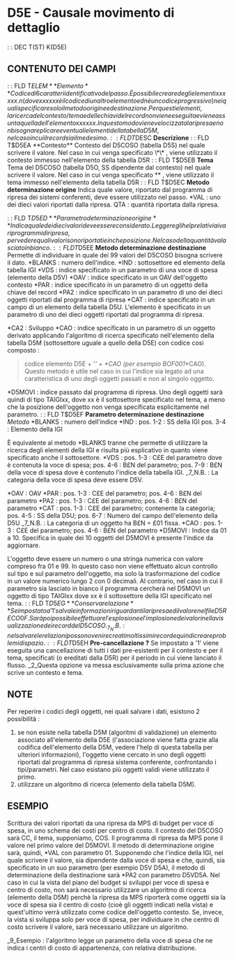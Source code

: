 # D5E - Causale movimento di dettaglio
 :  : DEC T(ST) K(D5E)
## CONTENUTO DEI CAMPI
 :  : FLD T$ELEM **Elemento**
Codice di 6 caratteri identificativo del passo.
È possibile creare degli elementi xxxxxx.n (dove xxxxxx è il codice di un altro elemento ed n è un codice progressivo) nei quali specificare solo il metodo origine e destinazione.
Per questi elementi, la ricerca del contesto/tema e delle chiavi del record non viene eseguita e viene assunta quella dell'elemento xxxxxx. In questo modo viene velocizzata la ripresa e non bisogna replicare eventuali elementi della tabella D5M, nel caso in cui il record sia il medesimo.
 :  : FLD T$DESC **Descrizione**
 :  : FLD T$D5EA **Contesto**
Contesto del D5COSO (tabella D5S) nel quale scrivere il valore.
Nel caso in cui venga specificato \*\* , viene utilizzato il contesto immesso nell'elemento della tabella D5R
 :  : FLD T$D5EB **Tema**
Tema del D5COSO (tabella D5O, SS dipendente dal contesto) nel quale scrivere il valore.
Nel caso in cui venga specificato \*\* , viene utilizzato il tema immesso nell'elemento della tabella D5R
 :  : FLD T$D5EC **Metodo determinazione origine**
Indica quale valore, riportato dal programma di ripresa dei sistemi conferenti, deve essere utilizzato nel passo.
\*VAL :  uno dei dieci valori riportati dalla ripresa.
QTA :  quantità riportata dalla ripresa.

 :  : FLD T$D5ED **Parametro determinazione origine**
Indica quale dei dieci valori deve essere considerato.
Leggere gli help relativi ai vari programmi di ripresa, per vedere quali valori sono riportati e in che posizione.
Nel caso della quantità va lasciato in bianco.
 :  : FLD T$D5EE **Metodo determinazione destinazione**
Permette di individuare in quale dei 99 valori del D5COSO bisogna scrivere il dato.
\*BLANKS :  numero dell'indice.
\*IND    :  sottosettore ed elemento della tabella IGI
\*VDS    :  indice specificato in un parametro di una voce di spesa (elemento della D5V)
\*OAV    :  indice specificato in un OAV dell'oggetto contesto
\*PAR    :  indice specificato in un parametro di un oggetto della chiave del record
\*PA2    :  indice specificato in un parametro di uno dei dieci oggetti riportati dal programma di ripresa
\*CAT    :  indice specificato in un campo di un elemento della tabella D5U. L'elemento è specificato in un parametro di uno dei dieci oggetti riportati dal programma di ripresa.

\*CA2    :  Sviluppo
\*CAO    :  indice specificato in un parametro di un oggetto derivato applicando l'algoritmo di ricerca specificato nell'elemento della tabella D5M (sottosettore uguale a quello della D5E) con codice cosi composto : 
>codice elemento D5E + '_' + \*CAO (per esempio BOF001_\*CAO).
Questo metodo è utile nel caso in cui l'indice sia legato ad una caratteristica di uno degli oggetti passati e non al singolo oggetto.

\*D5MOVI :  indice passato dal programma di ripresa. Uno degli oggetti sarà quindi di tipo TAIGIxx, dove xx è il sottosettore specificato nel tema, a meno che la posizione dell'oggetto non venga specificata esplicitamente nel parametro.
 :  : FLD T$D5EF **Parametro determinazione destinazione**
_Metodo_
\*BLANKS :  numero dell'indice
\*IND    :  pos. 1-2 :  SS della IGI pos. 3-4 :  Elemento della IGI

È equivalente al metodo \*BLANKS tranne che permette di utilizzare la ricerca degli elementi della IGI e risulta più esplicativo in quanto viene specificato anche il sottosettore.
\*VDS    :  pos. 1-3 :  C£E del parametro dove è contenuta la voce di spesa; pos. 4-6 :  B£N del parametro; pos. 7-9 :  B£N della voce di spesa dove è contenuto l'indice della tabella IGI.
_7_N.B. :  La categoria della voce di spesa deve essere D5V.

\*OAV    :  OAV
\*PAR    :  pos. 1-3 :  C£E del parametro; pos. 4-6 :  B£N del parametro
\*PA2    :  pos. 1-3 :  C£E del parametro; pos. 4-6 :  B£N del parametro
\*CAT    :  pos. 1-3 :  C£E del parametro; contenente la categoria; pos. 4-5 :  SS della D5U; pos. 6-7 :  Numero del campo dell'elemento della D5U
_7_N.B. :  La categoria di un oggetto ha B£N = £01 fissa.
\*CAO    :  pos. 1-3 :  C£E del parametro; pos. 4-6 :  B£N del parametro
\*D5MOVI :  Indice da 01 a 10. Specifica in quale dei 10 oggetti del D5MOVI è presente l'indice da aggiornare.

L'oggetto deve essere un numero o una stringa numerica con valore compreso fra 01 e 99.
In questo caso non viene effettuato alcun controllo sul tipo e sul parametro dell'oggetto, ma solo la trasformazione del codice in un valore numerico lungo 2 con 0 decimali. Al contrario, nel caso in cui il parametro sia lasciato in bianco il programma cercherà nel D5MOVI un oggetto di tipo TAIGIxx dove xx è il sottosettore della IGI specificato nel tema.
 :  : FLD T$D5EG **Conserva relazione**
Se impostato a '1' salva le informazioni riguardanti la ripresa ed il valore nel file D5RECO0F. Sarà poi possibile effettuare l'esplosione e l'implosione dei valori nella visualizzazione dei record del D5COSO.
_7_N.B. :  nel salvare le relazioni possono venire creati moltissimi record e quindi creare problemi di spazio.
 :  : FLD T$D5EH **Pre-cancellazione ?**
Se impostato a '1' viene eseguita una cancellazione di tutti i dati pre-esistenti per il contesto e per il tema, specificati (o ereditati dalla D5R) per il periodo in cui viene lanciato il flusso.
_2_Questa opzione va messa esclusivamente sulla prima azione che scrive un contesto e tema.
## NOTE
Per reperire i codici degli oggetti, nei quali salvare i dati, esistono 2 possibilità : 
1. se non esiste nella tabella D5M (algoritmi di validazione) un elemento associato all'elemento della D5E (l'associazione viene fatta grazie alla codifica dell'elemento della D5M, vedere l'help di questa tabella per ulteriori informazioni), l'oggetto viene cercato in uno degli oggetti riportati dal programma di ripresa sistema conferente, confrontando i tipi/parametri. Nel caso esistano più oggetti validi viene utilizzato il primo.
2. utilizzare un algoritmo di ricerca (elemento della tabella D5M).
## ESEMPIO
Scrittura dei valori riportati da una ripresa da MPS di budget per voce di spesa, in uno schema dei costi per centro di costo.
Il contesto del D5COSO sarà CC, il tema, supponiamo, COS.
Il programma di ripresa da MPS pone il valore nel primo valore del D5MOVI. Il metodo di determinazione origine sarà, quindi, \*VAL con parametro 01.
Supponendo che l'indice della IGI, nel quale scrivere il valore, sia dipendente dalla voce di spesa e che, quindi, sia specificato in un suo parametro (per esempio D5V D5A), il metodo di determinazione della destinazione sarà \*PA2 con parametro D5VD5A.
Nel caso in cui la vista del piano del budget si sviluppi per voce di spesa e centro di costo, non sarà necessario utilizzare un algoritmo di ricerca (elemento della D5M) perchè la ripresa da  MPS riporterà come oggetti sia la voce di spesa sia il centro di costo (cioè gli oggetti indicati nella vista) e quest'ultimo verrà utilizzato come codice dell'oggetto contesto.
Se, invece, la vista si sviluppa solo per voce di spesa, per individuare in che centro di costo scrivere il valore, sarà necessario utilizzare un algoritmo.

_9_Esempio :  l'algoritmo legge un parametro della voce di spesa che ne indica i centri di costo di appartenenza, con relativa distribuzione.
